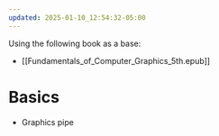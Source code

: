 ```yaml
---
updated: 2025-01-10_12:54:32-05:00
---
```


Using the following book as a base:
* [[Fundamentals_of_Computer_Graphics_5th.epub]]


# Basics
* Graphics pipe
